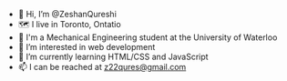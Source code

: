 - 👋 Hi, I’m @ZeshanQureshi
- 🗺️ I live in Toronto, Ontatio
- 🏫 I'm a Mechanical Engineering student at the University of Waterloo
- 👀 I’m interested in web development
- 🌱 I’m currently learning HTML/CSS and JavaScript
- 📫 I can be reached at z22qures@gmail.com
